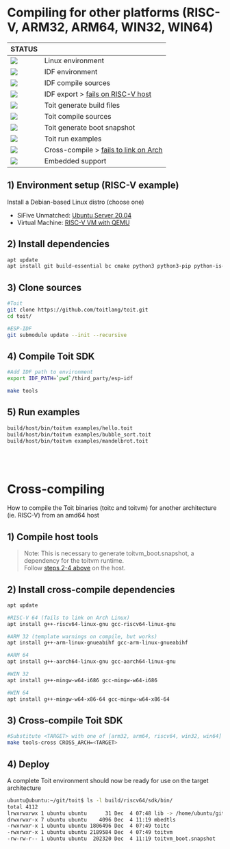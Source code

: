# Compiling for other platforms (RISC-V, ARM32, ARM64, WIN32, WIN64)

| STATUS | |
| ------------- | ------------- |
| ![](https://img.shields.io/static/v1?label=&message=SUCCESS&color=green) | Linux environment |
| ![](https://img.shields.io/static/v1?label=&message=SUCCESS&color=green) | IDF environment |
| ![](https://img.shields.io/static/v1?label=&message=SUCCESS&color=green) | IDF compile sources |
| ![](https://img.shields.io/static/v1?label=&message=FAILURE&color=red) | IDF export > [fails on RISC-V host](https://github.com/dsobotta/toit/issues/4) |
| ![](https://img.shields.io/static/v1?label=&message=SUCCESS&color=green)| Toit generate build files |
| ![](https://img.shields.io/static/v1?label=&message=SUCCESS&color=green) | Toit compile sources |
| ![](https://img.shields.io/static/v1?label=&message=SUCCESS&color=green)| Toit generate boot snapshot |
| ![](https://img.shields.io/static/v1?label=&message=SUCCESS&color=green) | Toit run examples |
| ![](https://img.shields.io/static/v1?label=&message=PARTIAL&color=yellow) | Cross-compile > [fails to link on Arch](https://github.com/dsobotta/toit/issues/6)|
| ![](https://img.shields.io/static/v1?label=&message=TODO&color=orange) | Embedded support |


## 1) Environment setup (RISC-V example)
Install a Debian-based Linux distro (choose one)
- SiFive Unmatched: [Ubuntu Server 20.04](https://ubuntu.com/tutorials/how-to-install-ubuntu-on-risc-v-hifive-boards#1-overview)
- Virtual Machine: [RISC-V VM with QEMU](https://colatkinson.site/linux/riscv/2021/01/27/riscv-qemu/)

## 2) Install dependencies
``` sh
apt update
apt install git build-essential bc cmake python3 python3-pip python-is-python3 libffi-dev libssl-dev cargo golang ninja-build
```

## 3) Clone sources 
``` sh
#Toit
git clone https://github.com/toitlang/toit.git
cd toit/

#ESP-IDF
git submodule update --init --recursive
```

## 4) Compile Toit SDK
``` sh
#Add IDF path to environment
export IDF_PATH=`pwd`/third_party/esp-idf

make tools
```

## 5) Run examples
``` sh
build/host/bin/toitvm examples/hello.toit
build/host/bin/toitvm examples/bubble_sort.toit
build/host/bin/toitvm examples/mandelbrot.toit
```
</br>
</br>

# Cross-compiling
How to compile the Toit binaries (toitc and toitvm) for another architecture (ie. RISC-V) from an amd64 host

## 1) Compile host tools
>Note: This is necessary to generate toitvm_boot.snapshot, a dependency for the toitvm runtime. </br> 
Follow [steps 2-4 above](README_OTHERPLATFORMS.md#2-install-dependencies) on the host.

## 2) Install cross-compile dependencies
``` sh
apt update

#RISC-V 64 (fails to link on Arch Linux)
apt install g++-riscv64-linux-gnu gcc-riscv64-linux-gnu

#ARM 32 (template warnings on compile, but works)
apt install g++-arm-linux-gnueabihf gcc-arm-linux-gnueabihf

#ARM 64
apt install g++-aarch64-linux-gnu gcc-aarch64-linux-gnu

#WIN 32
apt install g++-mingw-w64-i686 gcc-mingw-w64-i686

#WIN 64
apt install g++-mingw-w64-x86-64 gcc-mingw-w64-x86-64
```

## 3) Cross-compile Toit SDK
``` sh
#Substitute <TARGET> with one of [arm32, arm64, riscv64, win32, win64]
make tools-cross CROSS_ARCH=<TARGET>
```

## 4) Deploy
A complete Toit environment should now be ready for use on the target architecture
``` sh
ubuntu@ubuntu:~/git/toit$ ls -l build/riscv64/sdk/bin/
total 4112
lrwxrwxrwx 1 ubuntu ubuntu      31 Dec  4 07:48 lib -> /home/ubuntu/git/toit/lib
drwxrwxr-x 7 ubuntu ubuntu    4096 Dec  4 11:19 mbedtls
-rwxrwxr-x 1 ubuntu ubuntu 1806496 Dec  4 07:49 toitc
-rwxrwxr-x 1 ubuntu ubuntu 2189584 Dec  4 07:49 toitvm
-rw-rw-r-- 1 ubuntu ubuntu  202320 Dec  4 11:19 toitvm_boot.snapshot
```
</br>
</br>
